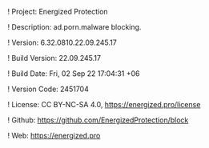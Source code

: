! Project: Energized Protection

! Description: ad.porn.malware blocking.

! Version: 6.32.0810.22.09.245.17

! Build Version: 22.09.245.17

! Build Date: Fri, 02 Sep 22 17:04:31 +06

! Version Code: 2451704

! License: CC BY-NC-SA 4.0, https://energized.pro/license

! Github: https://github.com/EnergizedProtection/block

! Web: https://energized.pro
